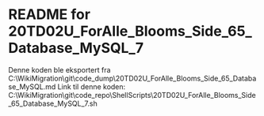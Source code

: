 # README for 20TD02U_ForAlle_Blooms_Side_65_Database_MySQL_7
Denne koden ble eksportert fra C:\WikiMigration\git\code_dump\20TD02U_ForAlle_Blooms_Side_65_Database_MySQL.md
Link til denne koden: C:\WikiMigration\git\code_repo\ShellScripts\20TD02U_ForAlle_Blooms_Side_65_Database_MySQL_7.sh
